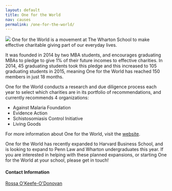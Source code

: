 ```yaml
---
layout: default
title: One for the World
nav: causes
permalink: /one-for-the-world/
---
```

![](/assets/oftw.png)
One for the World is a movement at The Wharton School to make effective charitable giving part of our everyday lives. 

It was founded in 2014 by two MBA students, and encourages graduating MBAs to pledge to give 1% of their future incomes to effective charities.
In 2014, 45 graduating students took this pledge and this increased to 105 graduating students in 2015, meaning One for the World has reached 150 members in just 18 months.

One for the World conducts a research and due diligence process each year to select which charities are in its portfolio of recommendations, and currently recommends 4 organizations:

- Against Malaria Foundation
- Evidence Action
- Schistosomiasis Control Initiative
- Living Goods

For more information about One for the World, visit the [website](http://www.1fortheworld.org/).

One for the World has recently expanded to Harvard Business School, and is looking to expand to Penn Law and Wharton undergraduates this year.
If you are interested in helping with these planned expansions, or starting One for the World at your school, please get in touch!

#### Contact Information
[Rossa O'Keefe-O'Donovan](/team/#Rossa-O'Keefe-O'Donovan)
